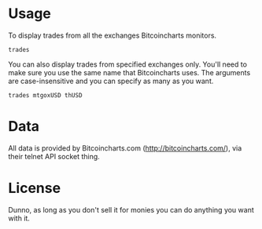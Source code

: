 Usage
=====

To display trades from all the exchanges Bitcoincharts monitors.

	trades

You can also display trades from specified exchanges only. You'll need to make sure you use the same name that Bitcoincharts uses. The arguments are case-insensitive and you can specify as many as you want.

	trades mtgoxUSD thUSD

Data
====

All data is provided by Bitcoincharts.com (http://bitcoincharts.com/), via their telnet API socket thing.

License
=======

Dunno, as long as you don't sell it for monies you can do anything you want with it.